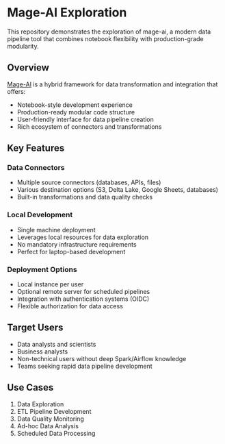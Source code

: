 # Mage-AI Exploration

This repository demonstrates the exploration of mage-ai, a modern data pipeline tool that combines notebook flexibility with production-grade modularity.

## Overview

[Mage-AI](https://docs.mage.ai/introduction/overview) is a hybrid framework for data transformation and integration that offers:

- Notebook-style development experience
- Production-ready modular code structure
- User-friendly interface for data pipeline creation
- Rich ecosystem of connectors and transformations

## Key Features

### Data Connectors
- Multiple source connectors (databases, APIs, files)
- Various destination options (S3, Delta Lake, Google Sheets, databases)
- Built-in transformations and data quality checks

### Local Development
- Single machine deployment
- Leverages local resources for data exploration
- No mandatory infrastructure requirements
- Perfect for laptop-based development

### Deployment Options
- Local instance per user
- Optional remote server for scheduled pipelines
- Integration with authentication systems (OIDC)
- Flexible authorization for data access

## Target Users

- Data analysts and scientists
- Business analysts
- Non-technical users without deep Spark/Airflow knowledge
- Teams seeking rapid data pipeline development

## Use Cases

1. Data Exploration
2. ETL Pipeline Development
3. Data Quality Monitoring
4. Ad-hoc Data Analysis
5. Scheduled Data Processing